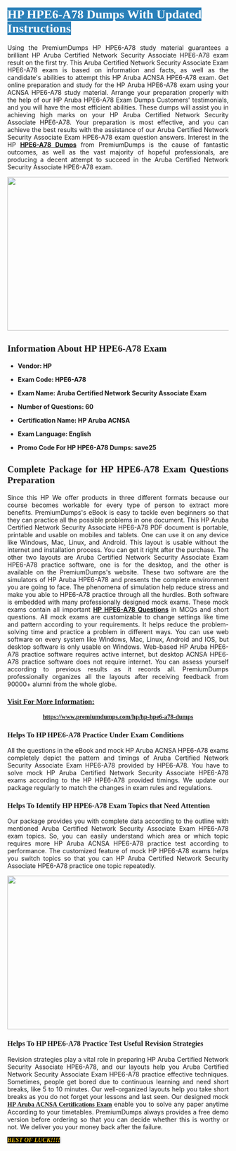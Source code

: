<h1><span style="color:#ffffff;"><span style="font-family:Georgia,serif;"><strong><span style="background-color:#2980b9;">HP HPE6-A78 Dumps With Updated Instructions</span></strong></span></span></h1>

<p style="text-align: justify;">Using the PremiumDumps HP HPE6-A78 study material guarantees a brilliant HP Aruba Certified Network Security Associate HPE6-A78 exam result on the first try. This Aruba Certified Network Security Associate Exam HPE6-A78 exam is based on information and facts, as well as the candidate's abilities to attempt this HP Aruba ACNSA HPE6-A78 exam. Get online preparation and study for the HP Aruba HPE6-A78 exam using your ACNSA HPE6-A78 study material. Arrange your preparation properly with the help of our HP Aruba HPE6-A78 Exam Dumps Customers' testimonials, and you will have the most efficient abilities. These dumps will assist you in achieving high marks on your HP Aruba Certified Network Security Associate HPE6-A78. Your preparation is most effective, and you can achieve the best results with the assistance of our Aruba Certified Network Security Associate Exam HPE6-A78 exam question answers. Interest in the HP <a href="https://www.premiumdumps.com/hp/hp-hpe6-a78-dumps"><strong>HPE6-A78 </strong><b>Dumps</b></a> from PremiumDumps is the cause of fantastic outcomes, as well as the vast majority of hopeful professionals, are producing a decent attempt to succeed in the Aruba Certified Network Security Associate HPE6-A78 exam.</p>

<p style="text-align: center;"><a href="https://www.premiumdumps.com/hp/hp-hpe6-a78-dumps"><img alt="" src="https://i.imgur.com/P39uA2n.jpeg" style="width: 700px; height: 350px;" /></a></p>

<h2 style="text-align: justify;"><span style="font-family:Georgia,serif;"><strong>Information About HP HPE6-A78 Exam</strong></span></h2>

<ul>
	<li>
	<p style="text-align: justify;"><b>Vendor: HP</b></p>
	</li>
	<li>
	<p style="text-align: justify;"><b>Exam Code: HPE6-A78</b></p>
	</li>
	<li>
	<p style="text-align: justify;"><b>Exam Name: Aruba Certified Network Security Associate Exam</b></p>
	</li>
	<li>
	<p style="text-align: justify;"><b>Number of Questions: 60</b></p>
	</li>
	<li>
	<p style="text-align: justify;"><b>Certification Name: HP Aruba ACNSA</b></p>
	</li>
	<li>
	<p style="text-align: justify;"><b>Exam Language: English</b></p>
	</li>
	<li>
	<p style="text-align: justify;"><b>Promo Code For HP HPE6-A78 Dumps: save25</b></p>
	</li>
</ul>

<h2 style="text-align: justify;"><span style="font-family:Georgia,serif;"><strong>Complete Package for HP HPE6-A78 Exam Questions Preparation</strong></span></h2>

<p style="text-align: justify;">Since this HP We offer products in three different formats because our course becomes workable for every type of person to extract more benefits. PremiumDumps's eBook is easy to tackle even beginners so that they can practice all the possible problems in one document. This HP Aruba Certified Network Security Associate HPE6-A78 PDF document is portable, printable and usable on mobiles and tablets. One can use it on any device like Windows, Mac, Linux, and Android. This layout is usable without the internet and installation process. You can get it right after the purchase. The other two layouts are Aruba Certified Network Security Associate Exam HPE6-A78 practice software, one is for the desktop, and the other is available on the PremiumDumps's website. These two software are the simulators of HP Aruba HPE6-A78 and presents the complete environment you are going to face. The phenomena of simulation help reduce stress and make you able to HPE6-A78 practice through all the hurdles. Both software is embedded with many professionally designed mock exams. These mock exams contain all important <strong><a href="https://www.premiumdumps.com/hp/hp-hpe6-a78-dumps">HP HPE6-A78 Questions</a></strong> in MCQs and short questions. All mock exams are customizable to change settings like time and pattern according to your requirements. It helps reduce the problem-solving time and practice a problem in different ways. You can use web software on every system like Windows, Mac, Linux, Android and IOS, but desktop software is only usable on Windows. Web-based HP Aruba HPE6-A78 practice software requires active internet, but desktop ACNSA HPE6-A78 practice software does not require internet. You can assess yourself according to previous results as it records all. PremiumDumps professionally organizes all the layouts after receiving feedback from 90000+ alumni from the whole globe.</p>

<h3><span style="font-family:Georgia,serif;"><strong><u>Visit For More Information:</u></strong></span></h3>

<p style="text-align: center;"><span style="font-size:14px;"><span style="font-family:Georgia,serif;"><strong><a href="https://www.premiumdumps.com/hp/hp-hpe6-a78-dumps">https://www.premiumdumps.com/hp/hp-hpe6-a78-dumps</a></strong></span></span></p>

<h3 style="text-align: justify;"><span style="font-family:Georgia,serif;"><strong><strong><strong>Helps To HP HPE6-A78 Practice Under Exam Conditions</strong></strong></strong></span></h3>

<p style="text-align: justify;">All the questions in the eBook and mock HP Aruba ACNSA HPE6-A78 exams completely depict the pattern and timings of Aruba Certified Network Security Associate Exam HPE6-A78 provided by HPE6-A78. You have to solve mock HP Aruba Certified Network Security Associate HPE6-A78 exams according to the HP HPE6-A78 provided timings. We update our package regularly to match the changes in exam rules and regulations.</p>

<h3 style="text-align: justify;"><span style="font-family:Georgia,serif;"><strong><strong><strong>Helps To Identify HP HPE6-A78 Exam Topics that Need Attention</strong></strong></strong></span></h3>

<p style="text-align: justify;">Our package provides you with complete data according to the outline with mentioned Aruba Certified Network Security Associate Exam HPE6-A78 exam topics. So, you can easily understand which area or which topic requires more HP Aruba ACNSA HPE6-A78 practice test according to performance. The customized feature of mock HP HPE6-A78 exams helps you switch topics so that you can HP Aruba Certified Network Security Associate HPE6-A78 practice one topic repeatedly.</p>

<p style="text-align: center;"><strong><a href="https://www.premiumdumps.com/hp/hp-hpe6-a78-dumps"><img alt="" src="https://i.imgur.com/2KPb8yb.jpeg" style="width: 700px; height: 350px;" /></a></strong></p>

<h3 style="text-align: justify;"><span style="font-family:Georgia,serif;"><strong><strong><strong>Helps To HP HPE6-A78 Practice Test Useful Revision Strategies</strong></strong></strong></span></h3>

<p style="text-align: justify;">Revision strategies play a vital role in preparing HP Aruba Certified Network Security Associate HPE6-A78, and our layouts help you Aruba Certified Network Security Associate Exam HPE6-A78 practice effective techniques. Sometimes, people get bored due to continuous learning and need short breaks, like 5 to 10 minutes. Our well-organized layouts help you take short breaks as you do not forget your lessons and last seen. Our designed mock <span style="font-family:Georgia,serif;"><strong><a href="http://https://www.premiumdumps.com/hp/hp-aruba-dumps">HP Aruba ACNSA Certifications Exam</a></strong></span> enable you to solve any paper anytime According to your timetables. PremiumDumps always provides a free demo version before ordering so that you can decide whether this is worthy or not. We deliver you your money back after the failure.</p>

<p style="text-align: justify;"><span style="color:#f1c40f;"><strong><span style="font-family:Georgia,serif;"><span style="font-size:14px;"><em><strong><span style="background-color:#000000;">BEST OF LUCK!!!!</span></strong></em></span></span></strong></span></p>

